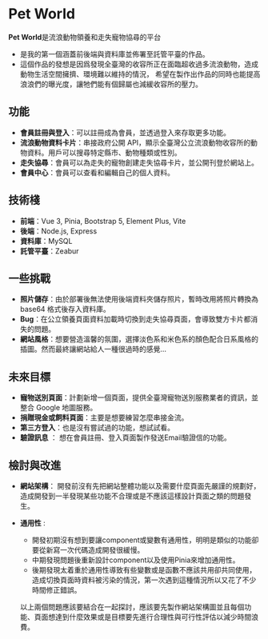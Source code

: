 # Pet World

**Pet World**是流浪動物領養和走失寵物協尋的平台
  - 是我的第一個涵蓋前後端與資料庫並佈署至託管平臺的作品。
  - 這個作品的發想是因爲發現全臺灣的收容所正在面臨超收過多流浪動物，造成動物生活空間擁擠、環境難以維持的情況，
  希望在製作出作品的同時也能提高浪浪們的曝光度，讓牠們能有個歸屬也減緩收容所的壓力。

## 功能

- **會員註冊與登入**：可以註冊成為會員，並透過登入來存取更多功能。
- **流浪動物資料卡片**：串接政府公開 API，顯示全臺灣公立流浪動物收容所的動物資料。用戶可以搜尋特定縣市、動物種類或性別。
- **走失協尋**：會員可以為走失的寵物創建走失協尋卡片，並公開刊登於網站上。
- **會員中心**：會員可以查看和編輯自己的個人資料。

## 技術棧

- **前端**：Vue 3, Pinia, Bootstrap 5, Element Plus, Vite
- **後端**：Node.js, Express
- **資料庫**：MySQL
- **託管平臺**：Zeabur

## 一些挑戰

- **照片儲存**：由於部署後無法使用後端資料夾儲存照片，暫時改用將照片轉換為 base64 格式後存入資料庫。
- **Bug**：在公立領養頁面資料加載時切換到走失協尋頁面，會導致雙方卡片都消失的問題。
- **網站風格**：想要營造溫馨的氛圍，選擇淡色系和米色系的顏色配合日系風格的插圖。然而最終讓網站給人一種很過時的感覺...


## 未來目標

- **寵物送別頁面**：計劃新增一個頁面，提供全臺灣寵物送別服務業者的資訊，並整合 Google 地圖服務。
- **捐贈現金或飼料頁面**：主要是想要練習怎麼串接金流。
- **第三方登入**：也是沒有嘗試過的功能，想試試看。
- **驗證訊息** ： 想在會員註冊、登入頁面製作發送Email驗證信的功能。

## 檢討與改進

- **網站架構**：
  開發前沒有先把網站整體功能以及需要什麼頁面先嚴謹的規劃好，造成開發到一半發現某些功能不合理或是不應該這樣設計頁面之類的問題發生。
  

- **通用性** : 
  - 開發初期沒有想到要讓component或變數有通用性，明明是類似的功能卻要從新寫一次代碼造成開發很緩慢。
  - 中期發現問題後重新設計component以及使用Pinia來增加通用性。
  - 後期發現太着重於通用性導致有些變數或是函數不應該共用卻共同使用，造成切換頁面時資料被污染的情況，第一次遇到這種情況所以又花了不少時間修正錯誤。


  以上兩個問題應該要結合在一起探討，應該要先製作網站架構圖並且每個功能、頁面想達到什麼效果或是目標要先進行合理性與可行性評估以減少時間浪費。

